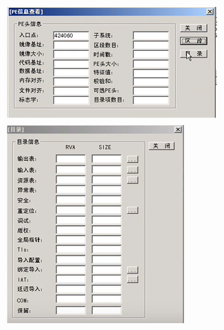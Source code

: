![image-20200804120255032](https://raw.githubusercontent.com/smallzhong/picgo-pic-bed/master/image-20200804120255032.png)

![image-20200804120207690](https://raw.githubusercontent.com/smallzhong/picgo-pic-bed/master/image-20200804120207690.png)